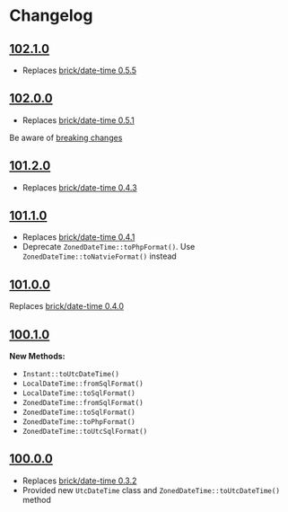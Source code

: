 # Changelog

## [102.1.0](https://github.com/solodkiy/brick-date-time/releases/tag/102.1.0)
* Replaces [brick/date-time 0.5.5](https://github.com/brick/date-time/releases/tag/0.5.5)

## [102.0.0](https://github.com/solodkiy/brick-date-time/releases/tag/102.0.0)
* Replaces [brick/date-time 0.5.1](https://github.com/brick/date-time/releases/tag/0.5.1)

Be aware of [breaking changes](https://github.com/brick/date-time/releases/tag/0.5.0)

## [101.2.0](https://github.com/solodkiy/brick-date-time/releases/tag/101.2.0)
* Replaces [brick/date-time 0.4.3](https://github.com/brick/date-time/releases/tag/0.4.3)

## [101.1.0](https://github.com/solodkiy/brick-date-time/releases/tag/101.1.0)
* Replaces [brick/date-time 0.4.1](https://github.com/brick/date-time/releases/tag/0.4.1)
* Deprecate `ZonedDateTime::toPhpFormat()`. Use `ZonedDateTime::toNatvieFormat()` instead

## [101.0.0](https://github.com/solodkiy/brick-date-time/releases/tag/101.0.0)
Replaces [brick/date-time 0.4.0](https://github.com/brick/date-time/releases/tag/0.4.0)

## [100.1.0](https://github.com/solodkiy/brick-date-time/releases/tag/100.1.0)

**New Methods:**
* `Instant::toUtcDateTime()`
* `LocalDateTime::fromSqlFormat()`
* `LocalDateTime::toSqlFormat()`
* `ZonedDateTime::fromSqlFormat()`
* `ZonedDateTime::toSqlFormat()`
* `ZonedDateTime::toPhpFormat()`
* `ZonedDateTime::toUtcSqlFormat()`

## [100.0.0](https://github.com/solodkiy/brick-date-time/releases/tag/100.0.0) 

* Replaces [brick/date-time 0.3.2](https://github.com/brick/date-time/releases/tag/0.3.2)
* Provided new `UtcDateTime` class and `ZonedDateTime::toUtcDateTime()` method
